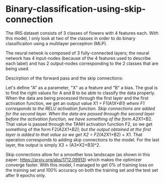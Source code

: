 # Binary-classification-using-skip-connection

The IRIS dataset consists of 3 classes of flowers with 4 features each. With this model, I only look at two of the classes in order to do binary classificaiton using a multilayer perceptron (MLP).


The neural netwok is composed of 3 fully-connected layers; the neural network has 4 input-nodes (because of the 4 features used to describe each label) and has 2 output-nodes corresponding to the 2 classes that are being used. 

Descirption of the forward pass and the skip connections: 

Let's define "A" as a parameter, "X" as a feature and "B" a bias. The goal is to find the right values for A and B to be able to classify the data properly. 
When the data are being processed through the first layer and the first activation function, we get an output value X1 = F1(A1*X+B1) where F1 corresponds to the RELU activation function. 
Skip connections are added for the second layer. When the data are passed through the second layer before the activation function, we have something of the form A2*X1+B2. That value is passed through the TANH activation function F2, so we get something of the form F2(A2*X1+B2); but the output obtained at the first layer is added to that value so we get X2 = F2(A2*X1+B2) + X1. That operation corresponds to adding skip connections to the model. 
For the last layer, the output is simply X3 = (A3*X2+B3)^2.


Skip connections allow for a smoother loss landscape (as shown in this paper: https://arxiv.org/abs/1712.09913) which makes the optimizer converge faster. 
With this model, I managed to get 0% of training loss on the training set and 100% accuracy on both the training set and the test set after 9 epochs only. 
